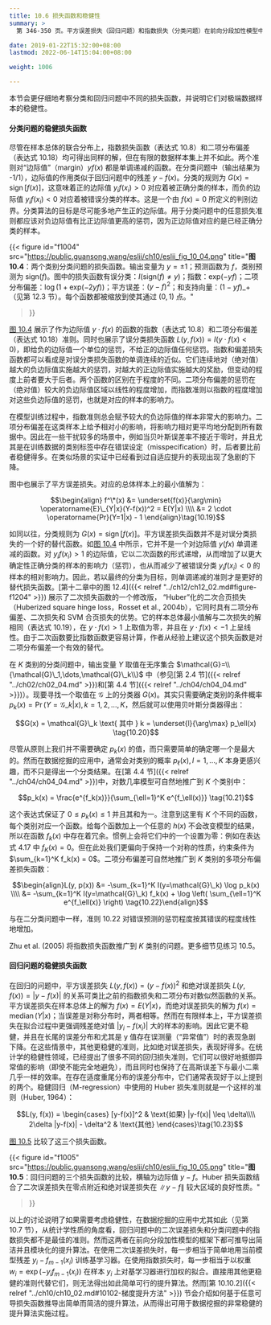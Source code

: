 ```yaml
---
title: 10.6 损失函数和稳健性
summary: >
  第 346-350 页。平方误差损失（回归问题）和指数损失（分类问题）在前向分段加性模型中可得出简洁的提升算法步骤，但缺乏稳健性。Huber 损失函数是一个较好的替代，并且通过梯度提升方法也能得到简洁的算法步骤。

date: 2019-01-22T15:32:00+08:00
lastmod: 2022-06-14T15:04:00+08:00

weight: 1006

---
```


本节会更仔细地考察分类和回归问题中不同的损失函数，并说明它们对极端数据样本的稳健性。

#### 分类问题的稳健损失函数

尽管在样本总体的联合分布上，指数损失函数（表达式 10.8）和二项分布偏差（表达式 10.18）均可得出同样的解，但在有限的数据样本集上并不如此。两个准则对“边际值”（margin）$yf(x)$ 都是单调递减的函数。在分类问题中（输出结果为 -1/1），边际值的作用类似于回归问题中的残差 $y-f(x)$。分类的规则为 $G(x) = \operatorname{sign}[f(x)]$，这意味着正的边际值 $y_i f(x_i) > 0$ 对应着被正确分类的样本，而负的边际值 $y_i f(x_i) < 0$ 对应着被错误分类的样本。这是一个由 $f(x) = 0$ 所定义的判别边界。分类算法的目标是尽可能多地产生正的边际值。用于分类问题中的任意损失准则都应该对负边际值有比正边际值更高的惩罚，因为正边际值对应的是已经正确分类的样本。

{{< figure
  id="f1004"
  src="https://public.guansong.wang/eslii/ch10/eslii_fig_10_04.png"
  title="**图 10.4**：两个类别分类问题的损失函数。输出变量为 $y=\pm 1$；预测函数为 $f$，类别预测为 $\text{sign}(f)$。图中的损失函数有误分类：$I(\text{sign}(f) \ne y)$；指数：$\text{exp}(-yf)$；二项分布偏差：$\log(1+\text{exp}(-2yf))$；平方误差：$(y-f)^2$；和支持向量：$(1-yf)\_+$ （见第 12.3 节）。每个函数都被缩放到使其通过 $(0,1)$ 点。"
>}}

[图 10.4](#figure-f1004) 展示了作为边际值 $y \cdot f(x)$ 的函数的指数（表达式 10.8）和二项分布偏差（表达式 10.18）准则。同时也展示了误分类损失函数 $L(y,f(x))=I(y\cdot f(x)<0)$，即给负的边际值一个单位的惩罚，不给正的边际值任何惩罚。指数和偏差损失函数都可以看成是对误分类损失函数的单调连续的近似。它们连续地对（绝对值）越大的负边际值实施越大的惩罚，对越大的正边际值实施越大的奖励，但变动的程度上前者要大于后者。两个函数的区别在于程度的不同。二项分布偏差的惩罚在（绝对值）较大的负边际值区域以线性的程度增加，而指数准则以指数的程度增加对这些负边际值的惩罚，也就是对应的样本的影响力。

在模型训练过程中，指数准则总会赋予较大的负边际值的样本非常大的影响力。二项分布偏差在这类样本上给予相对小的影响，将影响力相对更平均地分配到所有数据中。因此在一些干扰较多的场景中，例如当贝叶斯误差率不接近于零时，并且尤其是在训练数据的类别标签中存在错误设定（misspecification）时，后者要比前者稳健得多。在类似场景的实证中已经看到过自适应提升的表现出现了急剧的下降。

图中也展示了平方误差损失。对应的总体样本上的最小值解为：

$$\begin{align}
f^\*(x) &= \underset{f(x)}{\arg\min} \operatorname{E}\_{Y|x}(Y-f(x))^2 = E(Y|x) \\\\
&= 2 \cdot \operatorname{Pr}(Y=1|x) - 1
\end{align}\tag{10.19}$$

如同以往，分类规则为 $G(x)=\operatorname{sign}[f(x)]$。平方误差损失函数并不是对误分类损失的一个好的替代函数。如[图 10.4](#figure-f1004) 中所示，它并不是一个对边际值 $y(fx)$ 单调递减的函数。对 $y_i f(x_i) > 1$ 的边际值，它以二次函数的形式递增，从而增加了以更大确定性正确分类的样本的影响力（惩罚），也从而减少了被错误分类 $y_i f(x_i) < 0$ 的样本的相对影响力。因此，若以最终的分类为目标，则单调递减的准则才是更好的替代损失函数。[第十二章中的图 12.4]({{< relref "../ch12/ch12_02.md#figure-f1204" >}}) 展示了二次损失函数的一个修改版，
“Huber”化的二次合页损失（Huberized square hinge loss，Rosset et al., 2004b），它同时具有二项分布偏差、二次损失和 SVM 合页损失的优势。它的样本总体最小值解与二次损失的解相同（表达式 10.19），在 $y\cdot f(x)>1$ 上取值为零，并且在 $y\cdot f(x)<-1$ 上呈线性。由于二次函数要比指数函数更容易计算，作者从经验上建议这个损失函数是对二项分布偏差一个有效的替代。

在 $K$ 类别的分类问题中，输出变量 $Y$ 取值在无序集合 $\mathcal{G}=\\{\mathcal{G}\_1,\dots,\mathcal{G}\_k\\}$ 中（参见[第 2.4 节]({{< relref "../ch02/ch02_04.md" >}})和[第 4.4 节]({{< relref "../ch04/ch04_04.md" >}})）。现要寻找一个取值在 $\mathcal{G}$ 上的分类器 $G(x)$。其实只需要确定类别的条件概率 $p_k(x) = \operatorname{Pr}(Y=\mathcal{G}\_k|x),k=1,2,\dots,K$，然后就可以使用贝叶斯分类器得出：

$$G(x) = \mathcal{G}\_k \text{ 其中 } k =
\underset{l}{\arg\max} p_\ell(x) \tag{10.20}$$

尽管从原则上我们并不需要确定 $p_k(x)$ 的值，而只需要简单的确定哪一个是最大的。然而在数据挖掘的应用中，通常会对类别的概率 $p_\ell(x),l=1,\dots,K$ 本身更感兴趣，而不只是得出一个分类结果。在[第 4.4 节]({{< relref "../ch04/ch04_04.md" >}})中，对数几率模型可自然地推广到 $K$ 个类别中：

$$p_k(x) = \frac{e^{f_k(x)}}{\sum_{\ell=1}^K e^{f_\ell(x)}} \tag{10.21}$$

这个表达式保证了 $0\leq p_k(x)\leq 1$ 并且其和为一。注意到这里有 $K$ 个不同的函数，每个类别对应一个函数。给每个函数加上一个任意的 $h(x)$ 不会改变模型的结果，所以在函数 $f_k(x)$ 中存在着冗余。惯例上会将它们中的一个设置为零：例如在表达式 4.17 中 $f_K(x) = 0$。但在此处我们更偏向于保持一个对称的性质，约束条件为 $\sum_{k=1}^K f_k(x) = 0$。二项分布偏差可自然地推广到 $K$ 类别的多项分布偏差损失函数：

$$\begin{align}L(y, p(x))
&= -\sum_{k=1}^K I(y=\mathcal{G}\_k) \log p_k(x) \\\\
&= -\sum_{k=1}^K I(y=\mathcal{G}\_k) f_k(x) +
   \log \left( \sum_{\ell=1}^K e^{f_\ell(x)} \right)
\tag{10.22}\end{align}$$

与在二分类问题中一样，准则 10.22 对错误预测的惩罚程度按其错误的程度线性地增加。

Zhu et al. (2005) 将指数损失函数推广到 $K$ 类别的问题。更多细节见练习 10.5。

#### 回归问题的稳健损失函数

在回归的问题中，平方误差损失 $L(y,f(x))=(y-f(x))^2$ 和绝对误差损失 $L(y,f(x))=|y-f(x)|$ 的关系可类比之前的指数损失和二项分布对数似然函数的关系。平方误差损失在样本总体上的解为 $f(x)=E(Y|x)$，而绝对误差损失的解为 $f(x)=\operatorname{median}(Y|x)$；当误差是对称分布时，两者相等。然而在有限样本上，平方误差损失在拟合过程中更强调残差绝对值 $|y_i-f(x_i)|$ 大的样本的影响。因此它更不稳健，并且在长尾的误差分布和尤其是 y 值存在误测量（“异常值”）时的表现急剧下降。在这些情景中，其他更稳健的准则，比如绝对误差损失，表现好得多。在统计学的稳健性领域，已经提出了很多不同的回归损失准则，它们可以很好地抵御异常值的影响（即使不能完全地避免），而且同时也保持了在高斯误差下与最小二乘几乎一样的效率。在存在适度重尾分布的误差分布中，它们通常表现好于以上提到的两个。稳健回归（M-regression）中使用的 Huber 损失准则就是一个这样的准则（Huber, 1964）：

$$L(y, f(x)) = \begin{cases}
[y-f(x)]^2 & \text{如果} |y-f(x)| \leq \delta\\\\
2\delta |y-f(x)| - \delta^2 & \text{其他}
\end{cases}\tag{10.23}$$

[图 10.5](#figure-f1005) 比较了这三个损失函数。

{{< figure
  id="f1005"
  src="https://public.guansong.wang/eslii/ch10/eslii_fig_10_05.png"
  title="**图 10.5**：回归问题的三个损失函数的比较，横轴为边际值 $y-f$。Huber 损失函数结合了二次误差损失在零点附近和绝对误差损失在 $\|y-f\|$ 较大区域的良好性质。"
>}}

以上的讨论说明了如果需要考虑稳健性，在数据挖掘的应用中尤其如此（见第 10.7 节），从统计学性质的角度看，回归问题中的二次误差损失和分类问题中的指数损失都不是最佳的准则。然而这两者在前向分段加性模型的框架下都可推导出简洁并且模块化的提升算法。在使用二次误差损失时，每一步相当于简单地用当前模型残差 $y_i-f_{m-1}(x_i)$ 训练基学习器。在使用指数损失时，每一步相当于以权重 $w_i = \exp(-y_i f_{m-1}(x_i))$ 在样本 $y_i$ 上对基学习器进行加权的拟合。直接用其他更稳健的准则代替它们，则无法得出如此简单可行的提升算法。然而[第 10.10.2]({{< relref "../ch10/ch10_02.md#10102-梯度提升方法" >}}) 节会介绍如何基于任意可导损失函数推导出简单而简洁的提升算法，从而得出可用于数据挖掘的非常稳健的提升算法实施过程。